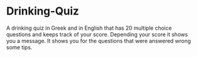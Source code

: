 # Drinking-Quiz

A drinking quiz in Greek and in English that has 20 multiple choice questions and keeps track of your score. Depending your score it shows you a message. It shows you for the questions that were answered wrong some tips.
